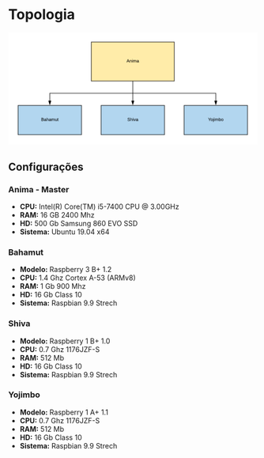 # Topologia

![Kubernetes_Topologia_Casa](uploads/136eabe17363c664ce539fdc74575cbc/Kubernetes_Topologia_Casa.png)

## Configurações

### Anima - Master

* **CPU:** Intel(R) Core(TM) i5-7400 CPU @ 3.00GHz
* **RAM:** 16 GB 2400 Mhz
* **HD:** 500 Gb Samsung 860 EVO SSD
* **Sistema:** Ubuntu 19.04 x64

### Bahamut

* **Modelo:** Raspberry 3 B+ 1.2 
* **CPU:** 1.4 Ghz Cortex A-53 (ARMv8)
* **RAM:** 1 Gb 900 Mhz
* **HD:** 16 Gb Class 10
* **Sistema:** Raspbian 9.9 Strech

### Shiva

* **Modelo:** Raspberry 1 B+ 1.0
* **CPU:** 0.7 Ghz 1176JZF-S
* **RAM:** 512 Mb 
* **HD:** 16 Gb Class 10
* **Sistema:** Raspbian 9.9 Strech


### Yojimbo

* **Modelo:** Raspberry 1 A+ 1.1
* **CPU:** 0.7 Ghz 1176JZF-S
* **RAM:** 512 Mb 
* **HD:** 16 Gb Class 10
* **Sistema:** Raspbian 9.9 Strech



